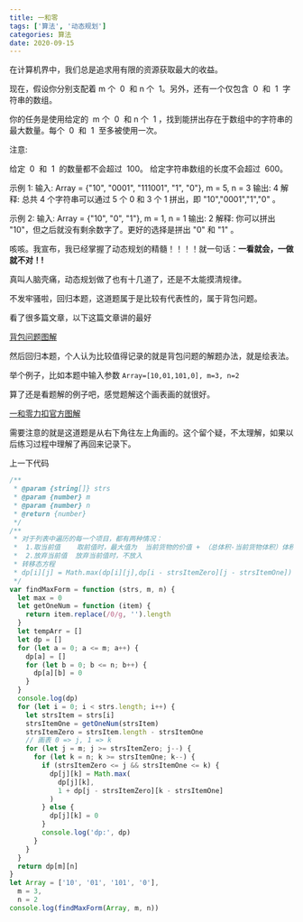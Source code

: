 ```yaml
---
title: 一和零
tags: ['算法', '动态规划']
categories: 算法
date: 2020-09-15
---
```


在计算机界中，我们总是追求用有限的资源获取最大的收益。

现在，假设你分别支配着 m 个  0  和 n 个  1。另外，还有一个仅包含  0  和  1  字符串的数组。

你的任务是使用给定的  m 个  0  和 n 个  1 ，找到能拼出存在于数组中的字符串的最大数量。每个  0  和  1  至多被使用一次。

<!--more-->

注意:

给定  0  和  1  的数量都不会超过  100。
给定字符串数组的长度不会超过  600。

示例 1:
输入: Array = {"10", "0001", "111001", "1", "0"}, m = 5, n = 3
输出: 4
解释: 总共 4 个字符串可以通过 5 个 0 和 3 个 1 拼出，即 "10","0001","1","0" 。

示例 2:
输入: Array = {"10", "0", "1"}, m = 1, n = 1
输出: 2
解释: 你可以拼出 "10"，但之后就没有剩余数字了。更好的选择是拼出 "0" 和 "1" 。

咳咳。我宣布，我已经掌握了动态规划的精髓！！！！就一句话：**一看就会，一做就不对！!**

真叫人脑壳痛，动态规划做了也有十几道了，还是不太能摸清规律。

不发牢骚啦，回归本题，这道题属于是比较有代表性的，属于背包问题。

看了很多篇文章，以下这篇文章讲的最好

[背包问题图解](https://www.jianshu.com/p/a66d5ce49df5)

然后回归本题，个人认为比较值得记录的就是背包问题的解题办法，就是绘表法。

举个例子，比如本题中输入参数 `Array=[10,01,101,0], m=3, n=2`

算了还是看题解的例子吧，感觉题解这个画表画的就很好。

[一和零力扣官方图解](https://leetcode-cn.com/problems/ones-and-zeroes/solution/yi-he-ling-by-leetcode/)

需要注意的就是这道题是从右下角往左上角画的。这个留个疑，不太理解，如果以后练习过程中理解了再回来记录下。

上一下代码

```javascript
/**
 * @param {string[]} strs
 * @param {number} m
 * @param {number} n
 * @return {number}
 */
/**
 * 对于列表中遍历的每一个项目，都有两种情况：
 *  1.取当前值    取前值时，最大值为  当前货物的价值 + （总体积-当前货物体积）体积下货物的最大价值
 *  2.放弃当前值  放弃当前值时，不放入
 * 转移态方程
 * dp[i][j] = Math.max(dp[i][j],dp[i - strsItemZero][j - strsItemOne])
 */
var findMaxForm = function (strs, m, n) {
  let max = 0
  let getOneNum = function (item) {
    return item.replace(/0/g, '').length
  }
  let tempArr = []
  let dp = []
  for (let a = 0; a <= m; a++) {
    dp[a] = []
    for (let b = 0; b <= n; b++) {
      dp[a][b] = 0
    }
  }
  console.log(dp)
  for (let i = 0; i < strs.length; i++) {
    let strsItem = strs[i]
    strsItemOne = getOneNum(strsItem)
    strsItemZero = strsItem.length - strsItemOne
    // 画表 0 => j, 1 => k
    for (let j = m; j >= strsItemZero; j--) {
      for (let k = n; k >= strsItemOne; k--) {
        if (strsItemZero <= j && strsItemOne <= k) {
          dp[j][k] = Math.max(
            dp[j][k],
            1 + dp[j - strsItemZero][k - strsItemOne]
          )
        } else {
          dp[j][k] = 0
        }
        console.log('dp:', dp)
      }
    }
  }
  return dp[m][n]
}
let Array = ['10', '01', '101', '0'],
  m = 3,
  n = 2
console.log(findMaxForm(Array, m, n))
```

